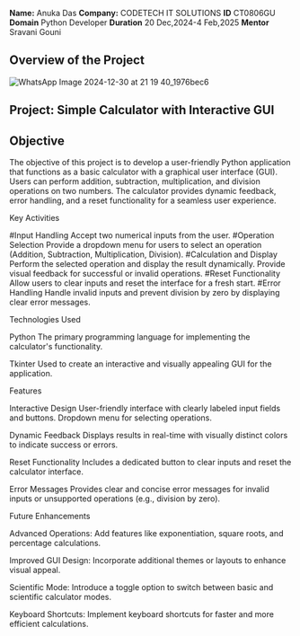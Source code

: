 **Name:** Anuka Das
**Company:** CODETECH IT SOLUTIONS
**ID** CT0806GU
**Domain** Python Developer
**Duration** 20 Dec,2024-4 Feb,2025
**Mentor** Sravani Gouni

## Overview of the Project
![WhatsApp Image 2024-12-30 at 21 19 40_1976bec6](https://github.com/user-attachments/assets/57bf1e71-f0bb-47f9-9fd2-4e155e919c12)

## Project: Simple Calculator with Interactive GUI

## Objective
The objective of this project is to develop a user-friendly Python application that functions as a basic calculator with a graphical user interface (GUI). Users can perform addition, subtraction, multiplication, and division operations on two numbers. The calculator provides dynamic feedback, error handling, and a reset functionality for a seamless user experience.

Key Activities

#Input Handling
Accept two numerical inputs from the user.
#Operation Selection
Provide a dropdown menu for users to select an operation (Addition, Subtraction, Multiplication, Division).
#Calculation and Display
Perform the selected operation and display the result dynamically.
Provide visual feedback for successful or invalid operations.
#Reset Functionality
Allow users to clear inputs and reset the interface for a fresh start.
#Error Handling
Handle invalid inputs and prevent division by zero by displaying clear error messages.

Technologies Used

Python
The primary programming language for implementing the calculator's functionality.

Tkinter
Used to create an interactive and visually appealing GUI for the application.

Features

Interactive Design
User-friendly interface with clearly labeled input fields and buttons.
Dropdown menu for selecting operations.

Dynamic Feedback
Displays results in real-time with visually distinct colors to indicate success or errors.

Reset Functionality
Includes a dedicated button to clear inputs and reset the calculator interface.

Error Messages
Provides clear and concise error messages for invalid inputs or unsupported operations (e.g., division by zero).

Future Enhancements

Advanced Operations:
Add features like exponentiation, square roots, and percentage calculations.

Improved GUI Design:
Incorporate additional themes or layouts to enhance visual appeal.

Scientific Mode:
Introduce a toggle option to switch between basic and scientific calculator modes.

Keyboard Shortcuts:
Implement keyboard shortcuts for faster and more efficient calculations.

